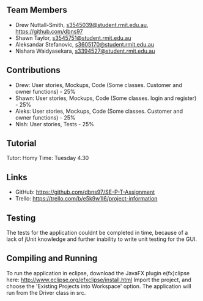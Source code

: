## Team Members
* Drew Nuttall-Smith, s3545039@student.rmit.edu.au, https://github.com/dbns97
* Shawn Taylor, s3545751@student.rmit.edu.au
* Aleksandar Stefanovic, s3605170@student.rmit.edu.au
* Nishara Waidyasekara, s3394527@student.rmit.edu.au

## Contributions
* Drew: User stories, Mockups, Code (Some classes. Customer and owner functions) - 25%
* Shawn: User stories, Mockups, Code (Some classes. login and register) - 25%
* Aleks: User stories, Mockups, Code (Some classes. Customer and owner functions) - 25%
* Nish: User stories, Tests - 25%

## Tutorial
Tutor: Homy
Time:  Tuesday 4.30

## Links
* GitHub: https://github.com/dbns97/SE-P-T-Assignment
* Trello: https://trello.com/b/e5k9w1I6/project-information

## Testing
The tests for the application couldnt be completed in time, because of a lack of jUnit knowledge and further inability to write unit testing for the GUI.

## Compiling and Running
To run the application in eclipse, download the JavaFX plugin e(fx)clipse here: http://www.eclipse.org/efxclipse/install.html
Import the project, and choose the 'Existing Projects into Workspace' option. The application will run from the Driver class in src.
